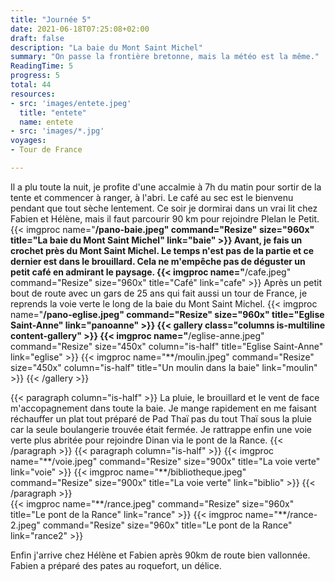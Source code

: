 ```yaml
---
title: "Journée 5"
date: 2021-06-18T07:25:08+02:00
draft: false
description: "La baie du Mont Saint Michel"
summary: "On passe la frontière bretonne, mais la météo est la même."
ReadingTime: 5
progress: 5
total: 44
resources:
- src: 'images/entete.jpeg'
  title: "entete"
  name: entete
- src: 'images/*.jpg'
voyages:
- Tour de France

---
```


Il a plu toute la nuit, je profite d'une accalmie à 7h du matin pour sortir de la tente et commencer à ranger, à l'abri. Le café au sec est le bienvenu pendant que tout sèche lentement.
Ce soir je dormirai dans un vrai lit chez Fabien et Hélène, mais il faut parcourir 90 km pour rejoindre Plelan le Petit.
{{< imgproc name="**/pano-baie.jpeg" command="Resize" size="960x" title="La baie du Mont Saint Michel" link="baie" >}}
Avant, je fais un crochet près du Mont Saint Michel. Le temps n'est pas de la partie et ce dernier est dans le brouillard. Cela ne m'empêche pas de déguster un petit café en admirant le paysage.
{{< imgproc name="**/cafe.jpeg" command="Resize" size="960x" title="Café" link="cafe" >}}
Après un petit bout de route avec un gars de 25 ans qui fait aussi un tour de France, je reprends la voie verte le long de la baie du Mont Saint Michel.
{{< imgproc name="**/pano-eglise.jpeg" command="Resize" size="960x" title="Eglise Saint-Anne" link="panoanne" >}}
{{< gallery class="columns is-multiline content-gallery" >}}
{{< imgproc name="**/eglise-anne.jpeg" command="Resize" size="450x" column="is-half" title="Eglise Saint-Anne" link="eglise" >}}
{{< imgproc name="**/moulin.jpeg" command="Resize" size="450x" column="is-half" title="Un moulin dans la baie" link="moulin" >}}
{{< /gallery >}}

<div class="columns is-multiline">
{{< paragraph column="is-half" >}}
La pluie, le brouillard et le vent de face m'accopagnement dans toute la baie. Je mange rapidement en me faisant réchauffer un plat tout préparé de Pad Thaï pas du tout Thaï sous la pluie car la seule boulangerie trouvée était fermée.
Je rattrappe enfin une voie verte plus abritée pour rejoindre Dinan via le pont de la Rance.
{{< /paragraph >}}
{{< paragraph column="is-half" >}}
{{< imgproc name="**/voie.jpeg" command="Resize" size="900x" title="La voie verte" link="voie" >}}
{{< imgproc name="**/bibliotheque.jpeg" command="Resize" size="900x" title="La voie verte" link="biblio" >}}
{{< /paragraph >}}
</div>
{{< imgproc name="**/rance.jpeg" command="Resize" size="960x" title="Le pont de la Rance" link="rance" >}}
{{< imgproc name="**/rance-2.jpeg" command="Resize" size="960x" title="Le pont de la Rance" link="rance2" >}}

Enfin j'arrive chez Hélène et Fabien après 90km de route bien vallonnée. Fabien a préparé des pates au roquefort, un délice.